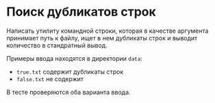 # Поиск дубликатов строк

Написать утилиту командной строки, которая в качестве аргумента принимает путь к файлу, ищет в нем дубликаты строк и выводит количество в стандратный вывод.

Примеры ввода находятся в директории `data`:
* `true.txt` содержит дубликаты строк
* `false.txt` не содержит

В тесте проверяются оба варианта ввода.